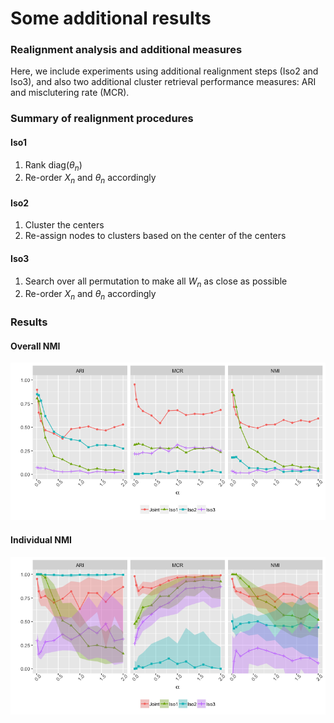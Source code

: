 Some additional results
================

### Realignment analysis and additional measures

Here, we include experiments using additional realignment steps (Iso2 and Iso3), and also two additional cluster retrieval performance measures: ARI and misclutering rate (MCR).

### Summary of realignment procedures

#### Iso1

1.  Rank diag(*θ*<sub>*n*</sub>)
2.  Re-order *X*<sub>*n*</sub> and *θ*<sub>*n*</sub> accordingly

#### Iso2

1.  Cluster the centers
2.  Re-assign nodes to clusters based on the center of the centers

#### Iso3

1.  Search over all permutation to make all *W*<sub>*n*</sub> as close as possible
2.  Re-order *X*<sub>*n*</sub> and *θ*<sub>*n*</sub> accordingly

### Results

#### Overall NMI

![](overall_nmi.png)

#### Individual NMI

![](individual_nmi.png)
